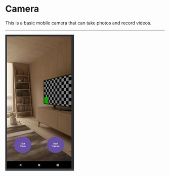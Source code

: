 # Camera
This is a basic mobile camera that can take photos and record videos.
***************************************************
![Captura de pantalla](./public/captura.jpg)